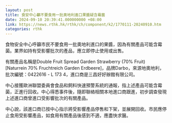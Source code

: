 ```yaml
---
layout: post
title: 食安中心籲不要食用一批奧地利進口果醬疑含霉菌
date: 2024-09-10 20:39:41.000000000 +08:00
link: https://news.rthk.hk/rthk/ch/component/k2/1770111-20240910.htm
categories: rthk
---
```


食物安全中心呼籲市民不要食用一批奧地利進口的果醬，因為有關產品可能含霉菌。業界如持有受影響批次的產品，應立即停止使用或出售。

有關產品名稱是Double Fruit Spread Garden Strawberry (70% Fruit)  [Naturrein 70% Fruchtreich Garden Erdbeere]，品牌Darbo，來源地奧地利，批次編號：0422616 - L 173 4，進口商是三昌好好辦館有限公司。

中心接獲歐洲聯盟委員會食品和飼料快速預警系統的通報，指上述產品可能含霉菌，正進行回收。中心得悉事件後，隨即聯絡相關本地進口商跟進，初步調查發現上述進口商曾進口受影響批次的有關產品。

中心說，該進口商已按中心指示將受影響產品停售和下架，並展開回收。市民應停止食用受影響產品，如食用有關產品後感到不適，應盡快求醫。
